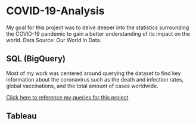 # COVID-19-Analysis
My goal for this project was to delve deeper into the statistics surrounding the COVID-19 pandemic to gain a better understanding of its impact on the world. Data Source: Our World in Data.

## SQL (BigQuery)
 Most of my work was centered around querying the dataset to find key information about the coronavirus such as the death and infection rates, global vaccinations, and the total amount of cases worldwide.

[Click here to reference my queries for this project](https://github.com/spensersmith99/COVID-19-Analysis/blob/main/covid19_queries.sql)

## Tableau
